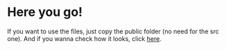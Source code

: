 # Here you go!

If you want to use the files, just copy the public folder (no need for the src one). And if you wanna check how it looks, click <a href="">here</a>.